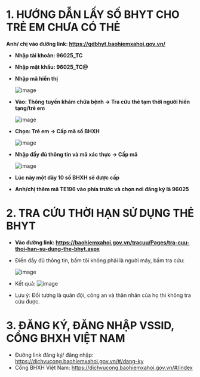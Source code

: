 # 1. HƯỚNG DẪN LẤY SỐ BHYT CHO TRẺ EM CHƯA CÓ THẺ #

**Anh/ chị vào đường link: https://gdbhyt.baohiemxahoi.gov.vn/**

- **Nhập tài khoản: 96025_TC**
- **Nhập mật khẩu: 96025_TC@**
- **Nhập mã hiển thị**

  ![image](https://user-images.githubusercontent.com/82578024/223987031-7311ea59-e73f-4e57-ab19-1e55663669f7.png)

- **Vào: Thông tuyến khám chữa bệnh -> Tra cứu thẻ tạm thời người hiến tạng/trẻ em**

  ![image](https://user-images.githubusercontent.com/82578024/223987305-b14414f0-279c-4289-adf0-761052e58f5e.png)

- **Chọn: Trẻ em -> Cấp mã số BHXH**
 
  ![image](https://user-images.githubusercontent.com/82578024/223987446-29829c93-cdd5-441f-adbd-2cd44d8e99c6.png)

- **Nhập đầy đủ thông tin và mã xác thực -> Cấp mã**

  ![image](https://user-images.githubusercontent.com/82578024/223987570-5e40ab95-ce69-4759-9aaa-0dc2bdac78e8.png)

- **Lúc này một dãy 10 số BHXH sẽ được cấp**
- **Anh/chị thêm mã TE196 vào phía trước và chọn nơi đăng ký là 96025**

# 2. TRA CỨU THỜI HẠN SỬ DỤNG THẺ BHYT #

- **Vào đường link: https://baohiemxahoi.gov.vn/tracuu/Pages/tra-cuu-thoi-han-su-dung-the-bhyt.aspx**
- Điền đầy đủ thông tin, bấm tôi không phải là người máy, bấm tra cứu:

  ![image](https://user-images.githubusercontent.com/82578024/223997048-4b0052e0-40b2-4744-b357-07571eac107e.png)
 - Kết quả:
  ![image](https://user-images.githubusercontent.com/82578024/223997610-b5e14055-ac60-440c-8adb-50a2cb8c3e00.png)

- Lưu ý: Đối tượng là quân đội, công an và thân nhân của họ thì không tra cứu được.

# 3. ĐĂNG KÝ, ĐĂNG NHẬP VSSID, CỔNG BHXH VIỆT NAM #

- Đường link đăng ký/ đăng nhập: https://dichvucong.baohiemxahoi.gov.vn/#/dang-ky
- Cổng BHXH Việt Nam: https://dichvucong.baohiemxahoi.gov.vn/#/index
